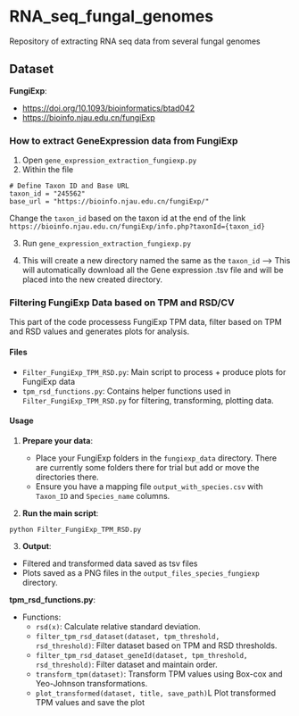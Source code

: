 # RNA_seq_fungal_genomes
Repository of extracting RNA seq data from several fungal genomes 

## Dataset
**FungiExp**:
- https://doi.org/10.1093/bioinformatics/btad042
- https://bioinfo.njau.edu.cn/fungiExp

### How to extract GeneExpression data from FungiExp

1. Open <code>gene_expression_extraction_fungiexp.py</code>
2. Within the file
```
# Define Taxon ID and Base URL
taxon_id = "245562"
base_url = "https://bioinfo.njau.edu.cn/fungiExp/"
```

Change the <code>taxon_id</code> based on the taxon id at the end of the link `https://bioinfo.njau.edu.cn/fungiExp/info.php?taxonId={taxon_id}`


3. Run <code>gene_expression_extraction_fungiexp.py</code>

4. This will create a new directory named the same as the <code>taxon_id</code> -->  This will automatically download all the Gene expression .tsv file and will be placed into the new created directory.


### Filtering FungiExp Data based on TPM and RSD/CV
This part of the code processess FungiExp TPM data, filter based on TPM and RSD values and generates plots for analysis.

#### Files

- <code>Filter_FungiExp_TPM_RSD.py</code>: Main script to process + produce plots for FungiExp data
- <code>tpm_rsd_functions.py</code>: Contains helper functions used in <code>Filter_FungiExp_TPM_RSD.py</code> for filtering, transforming, plotting data.

#### Usage 

1. **Prepare your data**:
    - Place your FungiExp folders in the `fungiexp_data` directory. There are currently some folders there for trial but add or move the directories there. 
    - Ensure you have a mapping file `output_with_species.csv` with `Taxon_ID` and `Species_name` columns.   

2. **Run the main script**:

<code>python Filter_FungiExp_TPM_RSD.py</code>

3. **Output**:

- Filtered and transformed data saved as tsv files 
- Plots saved as a PNG files in the `output_files_species_fungiexp` directory.

**tpm_rsd_functions.py**:
- Functions:
    - <code>rsd(x)</code>: Calculate relative standard deviation. 
    - <code>filter_tpm_rsd_dataset(dataset, tpm_threshold, rsd_threshold)</code>: Filter dataset based on TPM and RSD thresholds. 
    - <code>filter_tpm_rsd_dataset_geneId(dataset, tpm_threshold, rsd_threshold)</code>: Filter dataset and maintain order. 
    - <code>transform_tpm(dataset)</code>: Transform TPM values using Box-cox and Yeo-Johnson transformations.
    - <code>plot_transformed(dataset, title, save_path)</code>L Plot transformed TPM values and save the plot 

